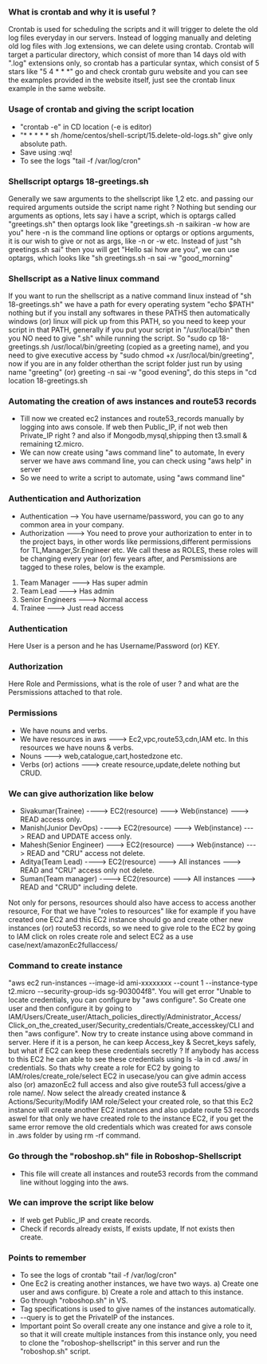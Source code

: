 ### What is crontab and why it is useful ?
Crontab is used for scheduling the scripts and it will trigger to delete the old log files everyday in our servers. Instead of logging manually and deleting old log files with .log extensions, we can delete using crontab. Crontab will target a particular directory, which consist of more than 14 days old with ".log" extensions only, so crontab has a particular syntax, which consist of 5 stars like "5 4 * * *" go and check crontab guru website and you can see the examples provided in the website itself, just see the crontab linux example in the same website.

### Usage of crontab and giving the script location
- "crontab -e" in CD location (-e is editor)
- "* * * * * sh /home/centos/shell-script/15.delete-old-logs.sh" give only absolute path.
- Save using :wq!
- To see the logs "tail -f /var/log/cron"

### Shellscript optargs 18-greetings.sh
Generally we saw arguments to the shellscript like $1,$2 etc. and passing our required arguments outside the script name right ? Nothing but sending our arguments as options, lets say i have a script, which is optargs called "greetings.sh" then optargs look like "greetings.sh -n saikiran -w how are you" here -n is the command line options or optargs or options arguments, it is our wish to give or not as args, like -n <name> or -w <wishes> etc. Instead of just "sh greetings.sh sai" then you will get "Hello sai how are you", we can use optargs, which looks like "sh greetings.sh -n sai -w "good_morning"

### Shellscript as a Native linux command
If you want to run the shellscript as a native command linux instead of "sh 18-greetings.sh" we have a path for every operating system "echo $PATH" nothing but if you install any softwares in these PATHS then automatically windows (or) linux will pick up from this PATH, so you need to keep your script in that PATH, generally if you put your script in "/usr/local/bin" then you NO need to give ".sh" while running the script. So "sudo cp 18-greetings.sh /usr/local/bin/greeting (copied as a greeting name), and you need to give executive access by "sudo chmod +x /usr/local/bin/greeting", now if you are in any folder otherthan the script folder just run by using name "greeting" (or) greeting -n sai -w "good evening", do this steps in "cd location 18-greetings.sh

### Automating the creation of aws instances and route53 records
- Till now we created ec2 instances and route53_records manually by logging into aws console. If web then
  Public_IP, if not web then Private_IP right ? and also if Mongodb,mysql,shipping then t3.small & remaining
  t2.micro.
- We can now create using "aws command line" to automate, In every server we have aws command line, you can
  check using "aws help" in server
- So we need to write a script to automate, using "aws command line"

### Authentication and Authorization
- Authentication --> You have username/password, you can go to any common area in your company.
- Authorization ---> You need to prove your authorization to enter in to the project bays, in other words like
  permissions,different permissions for TL,Manager,Sr.Engineer etc. We call these as ROLES, these roles will be
  changing every year (or) few years after, and Persmissions are tagged to these roles, below is the example.

1. Team Manager ---> Has super admin
2. Team Lead ---> Has admin
3. Senior Engineers ---> Normal access
4. Trainee ---> Just read access 

### Authentication 
Here User is a person and he has Username/Password (or) KEY.

### Authorization
Here Role and Permissions, what is the role of user ? and what are the Persmissions attached to that role.

### Permissions
- We have nouns and verbs.
- We have resources in aws ---> Ec2,vpc,route53,cdn,IAM etc. In this resources we have nouns & verbs.
- Nouns ---> web,catalogue,cart,hostedzone etc.
- Verbs (or) actions ---> create resource,update,delete nothing but CRUD.

### We can give authorization like below
- Sivakumar(Trainee) ----> EC2(resource) ---> Web(instance) ---> READ access only.
- Manish(Junior DevOps) ----> EC2(resource) ---> Web(instance) ---> READ and UPDATE access only.
- Mahesh(Senior Engineer) ---> EC2(resource) ---> Web(instance) ---> READ and "CRU" access not delete.
- Aditya(Team Lead) ----> EC2(resource) ---> All instances ---> READ and "CRU" access only not delete.
- Suman(Team manager) ----> EC2(resource) ---> All instances ---> READ and "CRUD" including delete.

Not only for persons, resources should also have access to access another resource, For that we have "roles to resources" like for example if you have created one EC2 and this EC2 instance should go and create other new instances (or) route53 records, so we need to give role to the EC2 by going to IAM click on roles create role and select EC2 as a use case/next/amazonEc2fullaccess/

### Command to create instance 
"aws ec2 run-instances --image-id ami-xxxxxxxx --count 1 --instance-type t2.micro --security-group-ids sg-903004f8". You will get error "Unable to locate credentials, you can configure by "aws configure". So Create one user and then configure it by going to IAM/Users/Create_user/Attach_policies_directly/Administrator_Access/
Click_on_the_created_user/Security_credentials/Create_accesskey/CLI and then "aws configure". Now try to create instance using above command in server. Here if it is a person, he can keep Access_key & Secret_keys safely, but what if EC2 can keep these credentials secretly ? If anybody has access to this EC2 he can able to see these credentials using ls -la in cd .aws/ in credentials. So thats why create a role for EC2 by going to IAM/roles/create_role/select EC2 in usecase/you can give admin access also (or) amazonEc2 full access and also give route53 full access/give a role name/. Now select the already created instance & Actions/Security/Modify IAM role/Select your created role, so that this Ec2 instance will create another EC2 instances and also update route 53 records aswel for that only we have created role to the instance EC2, if you get the same error remove the old credentials which was created for aws console in .aws folder by using rm -rf command.

### Go through the "roboshop.sh" file in Roboshop-Shellscript
- This file will create all instances and route53 records from the command line without logging into the aws.

### We can improve the script like below
- If web get Public_IP and create records.
- Check if records already exists, If exists update, If not exists then create.

### Points to remember
- To see the logs of crontab "tail -f /var/log/cron" 
- One Ec2 is creating another instances, we have two ways. a) Create one user and aws configure. b) Create a
  role and attach to this instance.
- Go through "roboshop.sh" in VS.
- Tag specifications is used to give names of the instances automatically.
- --query is to get the PrivateIP of the instances.
- Important point So overall create any one instance and give a role to it, so that it will create multiple
  instances from this instance only, you need to clone the "roboshop-shellscript" in this server and run the
  "roboshop.sh" script.

